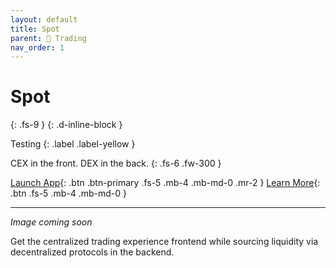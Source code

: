 ```yaml
---
layout: default
title: Spot
parent: 💱 Trading
nav_order: 1
---
```


# Spot
{: .fs-9 }
{: .d-inline-block }

Testing
{: .label .label-yellow }

CEX in the front. DEX in the back.
{: .fs-6 .fw-300 }


[Launch App](https://app.octo.fi){: .btn .btn-primary .fs-5 .mb-4 .mb-md-0 .mr-2 } [Learn More](/docs/trading/swap){: .btn .fs-5 .mb-4 .mb-md-0 }

---

*Image coming soon*

Get the centralized trading experience frontend while sourcing liquidity via decentralized protocols in the backend.
